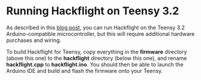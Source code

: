 # Running Hackflight on Teensy 3.2

As described in this [blog post](http://diydrones.com/profiles/blogs/hackflight-teensycopter), you can run 
Hackflight on the Teensy 3.2 Arduino-compatible microcontroller, but this will require additional hardware
purchases and wiring.

To build Hackflight for Teensy, copy everything in the <b>firmware</b> directory (above this one) to the 
<b>hackflight</b> directory (below this one), and rename <b>hackflight.cpp</b> to <b>hackflight.ino</b>.
You should then be able to launch the Arduino IDE and build and flash the firmware onto your Teensy.

